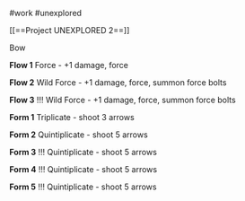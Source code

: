 #work 
#unexplored 

[[==Project UNEXPLORED 2==]]

Bow

**Flow 1**
Force - +1 damage, force

**Flow 2**
Wild Force - +1 damage, force, summon force bolts

**Flow 3** !!!
Wild Force - +1 damage, force, summon force bolts

**Form 1**
Triplicate - shoot 3 arrows

**Form 2**
Quintiplicate - shoot 5 arrows

**Form 3** !!!
Quintiplicate - shoot 5 arrows

**Form 4** !!!
Quintiplicate - shoot 5 arrows

**Form 5** !!!
Quintiplicate - shoot 5 arrows
